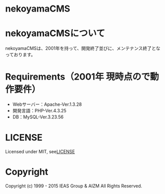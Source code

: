 nekoyamaCMS
========

nekoyamaCMSについて
========
nekoyamaCMSは、2001年を持って、開発終了並びに、メンテナンス終了となっております。

Requirements（2001年 現時点ので動作要件）
========
- Webサーバー：Apache-Ver.1.3.28
- 開発言語：PHP-Ver.4.3.25
- DB：MySQL-Ver.3.23.56

LICENSE
========
Licensed under MIT, see[LICENSE](https://github.com/win-k/nekoyamaCMS/blob/master/LICENSE)

Copyright
========
Copyright (c) 1999 - 2015 IEAS Group & AIZM All Rights Reserved.